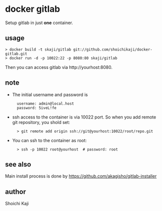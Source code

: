 # docker gitlab

Setup gitlab in just **one** container.

## usage

    > docker build -t skaji/gitlab git://github.com/shoichikaji/docker-gitlab.git
    > docker run -d -p 10022:22 -p 8080:80 skaji/gitlab

Then you can access gitlab via http://yourhost:8080.

## note

* The initial username and password is

        username: admin@local.host
        password: 5iveL!fe

* ssh access to the container is via 10022 port.
So when you add remote git repository, you shold set:

        > git remote add origin ssh://git@yourhost:10022/root/repo.git

* You can ssh to the container as root:

        > ssh -p 10022 root@yourhost  # password: root

## see also

Main install process is done by https://github.com/akagisho/gitlab-installer

## author

Shoichi Kaji
